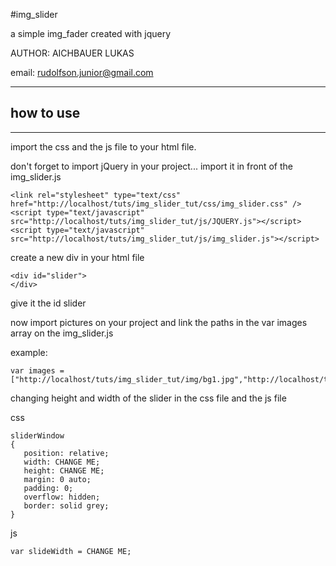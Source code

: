 #img_slider

a simple img_fader created with jquery

AUTHOR: AICHBAUER LUKAS

email: rudolfson.junior@gmail.com

***

## how to use

***

import the css and the js file to your html file.

don't forget to import jQuery in your project... import it in front of the img_slider.js

    <link rel="stylesheet" type="text/css" href="http://localhost/tuts/img_slider_tut/css/img_slider.css" />
    <script type="text/javascript" src="http://localhost/tuts/img_slider_tut/js/JQUERY.js"></script>
    <script type="text/javascript" src="http://localhost/tuts/img_slider_tut/js/img_slider.js"></script>

create a new div in your html file

    <div id="slider">
    </div>

give it the id slider

now import pictures on your project and link the paths in the var images array on the img_slider.js

example:

    var images = ["http://localhost/tuts/img_slider_tut/img/bg1.jpg","http://localhost/tuts/img_slider_tut/img/bg2.jpg]

changing height and width of the slider in the css file and the js file

css

    sliderWindow
    {
       position: relative;
       width: CHANGE ME;
       height: CHANGE ME;
       margin: 0 auto;
       padding: 0;
       overflow: hidden;
       border: solid grey;
    }
    
js

    var slideWidth = CHANGE ME;
